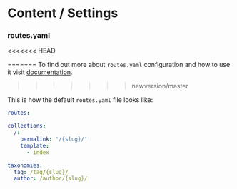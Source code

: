 # Content / Settings

### routes.yaml

<<<<<<< HEAD
<!-- TODO: make a better description here and link to the docs -->
=======
To find out more about `routes.yaml` configuration and how to use it visit [documentation](https://ghost.org/docs/api/handlebars-themes/routing/).
>>>>>>> newversion/master

This is how the default `routes.yaml` file looks like:

```yaml
routes:

collections:
  /:
    permalink: '/{slug}/'
    template:
      - index

taxonomies:
  tag: /tag/{slug}/
  author: /author/{slug}/
```
